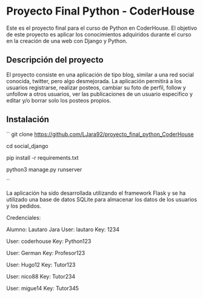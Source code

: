 # Proyecto Final Python - CoderHouse

Este es el proyecto final para el curso de Python en CoderHouse. El objetivo de este proyecto es aplicar los conocimientos adquiridos durante el curso en la creación de una web con Django y Python. 

## Descripción del proyecto

El proyecto consiste en una aplicación de tipo blog, similar a una red social conocida, twitter, pero algo desmejorada. La aplicación permitirá a los usuarios registrarse, realizar posteos, cambiar su foto de perfil, follow y unfollow a otros usuarios, ver las publicaciones de un usuario especifico y editar y/o borrar solo los posteos propios.

## Instalación

``
git clone https://github.com/LJara92/proyecto_final_python_CoderHouse

cd social_django

pip install -r requirements.txt

python3 manage.py runserver

``

La aplicación ha sido desarrollada utilizando el framework Flask y se ha utilizado una base de datos SQLite para almacenar los datos de los usuarios y los pedidos.

Credenciales:

Alumno: Lautaro Jara
User: lautaro
Key: 1234

User: coderhouse
Key: Python123

User: German
Key: Profesor123

User: Hugo12
Key: Tutor123

User: nico88
Key: Tutor234

User: migue14
Key: Tutor345